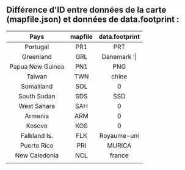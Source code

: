 ## Différence d'ID entre données de la carte (mapfile.json) et données de data.footprint :



|       Pays       | mapfile | data.footprint |
| :--------------: | :-----: | :------------: |
|     Portugal     |   PR1   |      PRT       |
|    Greenland     |   GRL   |  Danemark :\|  |
| Papua New Guinea |   PN1   |      PNG       |
|      Taiwan      |   TWN   |     chine      |
|    Somaliland    |   SOL   |       0        |
|   South Sudan    |   SDS   |      SSD       |
|   West Sahara    |   SAH   |       0        |
|     Armenia      |   ARM   |       0        |
|      Kosovo      |   KOS   |       0        |
|    Falkland Is.  |   FLK   |   Royaume-uni  |
|   Puerto Rico    |   PRI   |     MURICA     |
|  New Caledonia   |   NCL   |     france     |
|                  |         |                |

